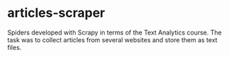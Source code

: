 # articles-scraper
Spiders developed with Scrapy in terms of the Text Analytics course. The task was to collect articles from several websites and store them as text files.
